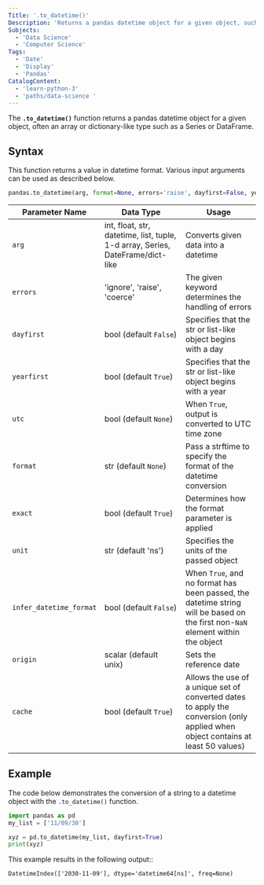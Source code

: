 ```yaml
---
Title: '.to_datetime()'
Description: 'Returns a pandas datetime object for a given object, such as a Series or DataFrame'
Subjects:
  - 'Data Science'
  - 'Computer Science'
Tags:
  - 'Date'
  - 'Display'
  - 'Pandas'
CatalogContent:
  - 'learn-python-3'
  - 'paths/data-science '
---
```


The **`.to_datetime()`** function returns a pandas datetime object for a given object, often an array or dictionary-like type such as a Series or DataFrame.

## Syntax

This function returns a value in datetime format. Various input arguments can be used as described below.

```py
pandas.to_datetime(arg, format=None, errors='raise', dayfirst=False, yearfirst=False, utc=None, box=True, infer_datetime_format=False, origin='unix', cache=True)
```

| Parameter Name          | Data Type                                                                      | Usage                                                                                                                            |
| ----------------------- | ------------------------------------------------------------------------------ | -------------------------------------------------------------------------------------------------------------------------------- |
| `arg`                   | int, float, str, datetime, list, tuple, 1-d array, Series, DateFrame/dict-like | Converts given data into a datetime                                                                                              |
| `errors`                | 'ignore', 'raise', 'coerce'                                                    | The given keyword determines the handling of errors                                                                              |
| `dayfirst`              | bool (default `False`)                                                         | Specifies that the str or list-like object begins with a day                                                                     |
| `yearfirst`             | bool (default `True`)                                                          | Specifies that the str or list-like object begins with a year                                                                    |
| `utc`                   | bool (default `None`)                                                          | When `True`, output is converted to UTC time zone                                                                                |
| `format`                | str (default `None`)                                                           | Pass a strftime to specify the format of the datetime conversion                                                                 |
| `exact`                 | bool (default `True`)                                                          | Determines how the format parameter is applied                                                                                   |
| `unit`                  | str (default 'ns')                                                             | Specifies the units of the passed object                                                                                         |
| `infer_datetime_format` | bool (default `False`)                                                         | When `True`, and no format has been passed, the datetime string will be based on the first non-`NaN` element within the object   |
| `origin`                | scalar (default unix)                                                          | Sets the reference date                                                                                                          |
| `cache`                 | bool (default `True`)                                                          | Allows the use of a unique set of converted dates to apply the conversion (only applied when object contains at least 50 values) |

## Example

The code below demonstrates the conversion of a string to a datetime object with the `.to_datetime()` function.

```py
import pandas as pd
my_list = ['11/09/30']

xyz = pd.to_datetime(my_list, dayfirst=True)
print(xyz)
```

This example results in the following output::

```shell
DatetimeIndex(['2030-11-09'], dtype='datetime64[ns]', freq=None)
```
